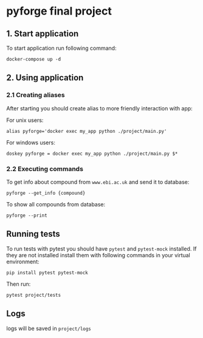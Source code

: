 # pyforge final project

## 1. Start application

To start application run following command:
```
docker-compose up -d
```

## 2. Using application

### 2.1 Creating aliases

After starting you should create alias to more friendly interaction with app:

For unix users:
```
alias pyforge='docker exec my_app python ./project/main.py'
```

For windows users:
```
doskey pyforge = docker exec my_app python ./project/main.py $*
```

### 2.2 Executing commands

To get info about compound from  `www.ebi.ac.uk` and send it to database:

```
pyforge --get_info {compound}
```

To show all compounds from database:
```
pyforge --print
```

## Running tests 
To run tests with pytest you should have `pytest` and `pytest-mock` installed.
If they are not installed install them with following commands in your virtual environment:
```
pip install pytest pytest-mock
```

Then run:
```
pytest project/tests
```


## Logs
logs will be saved in `project/logs`
